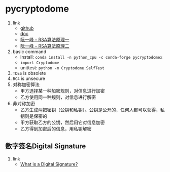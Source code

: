 # pycryptodome

1. link
   * [github](https://github.com/Legrandin/pycryptodome)
   * [doc](https://www.pycryptodome.org/en/latest/)
   * [阮一峰 - RSA算法原理一](http://www.ruanyifeng.com/blog/2013/06/rsa_algorithm_part_one.html)
   * [阮一峰 - RSA算法原理二](http://www.ruanyifeng.com/blog/2013/07/rsa_algorithm_part_two.html)
2. basic command
   * install: `conda install -n python_cpu -c conda-forge pycryptodomex`
   * `import Cryptodome`
   * unittest: `python -m Cryptodome.SelfTest`
3. `TDES` is obsolete
4. `RC4` is unsecure
5. 对称加密算法
   * 甲方选择某一种加密规则，对信息进行加密
   * 乙方使用同一种规则，对信息进行解密
6. 非对称加密
   * 乙方生成两把密钥（公钥和私钥）。公钥是公开的，任何人都可以获得，私钥则是保密的
   * 甲方获取乙方的公钥，然后用它对信息加密
   * 乙方得到加密后的信息，用私钥解密

## 数字签名Digital Signature

1. link
   * [What is a Digital Signature?](http://www.youdzone.com/signature.html)
